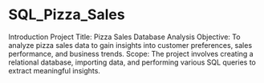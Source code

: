 # SQL_Pizza_Sales
Introduction
Project Title: Pizza Sales Database Analysis
Objective: To analyze pizza sales data to gain insights into customer preferences, sales performance, and business trends.
Scope: The project involves creating a relational database, importing data, and performing various SQL queries to extract meaningful insights.
